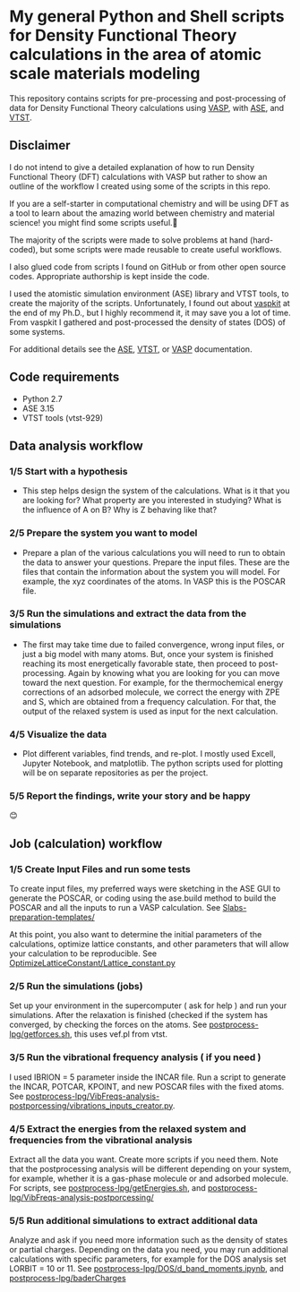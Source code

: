 # My general Python and Shell scripts for Density Functional Theory calculations in the area of atomic scale materials modeling

This repository contains scripts for pre-processing and post-processing of data for Density Functional Theory calculations using [VASP](https://www.vasp.at), with [ASE](https://databases.fysik.dtu.dk/ase/ase/ase.html), and [VTST](https://theory.cm.utexas.edu/vtsttools/).

## Disclaimer

I do not intend to give a detailed explanation of how to run Density Functional Theory (DFT) calculations with VASP but rather to show an outline of the workflow I created using some of the scripts in this repo.

If you are a self-starter in computational chemistry and will be using DFT as a tool to learn about the amazing world between chemistry and material science! you might find some scripts useful.🤩

The majority of the scripts were made to solve problems at hand (hard-coded), but some scripts were made reusable to create useful workflows.

I also glued code from scripts I found on GitHub or from other open source codes. Appropriate authorship is kept inside the code.

I used the atomistic simulation environment (ASE) library and VTST tools, to create the majority of the scripts. Unfortunately, I found out about [vaspkit](https://vaspkit.com) at the end of my Ph.D., but I highly recommend it, it may save you a lot of time. From vaspkit I gathered and post-processed the density of states (DOS) of some systems.

For additional details see the  [ASE](https://databases.fysik.dtu.dk/ase/ase/ase.html), [VTST](https://theory.cm.utexas.edu/vtsttools/), or [VASP](https://www.vasp.at) documentation.

## Code requirements

* Python 2.7
* ASE 3.15
* VTST tools (vtst-929)

## Data analysis workflow

### 1/5 Start with a hypothesis

* This step helps design the system of the calculations. What is it that you are looking for? What property are you interested in studying? What is the influence of A on B? Why is Z behaving like that?

### 2/5 Prepare the system you want to model

* Prepare a plan of the various calculations you will need to run to obtain the data to answer your questions. Prepare the input files. These are the files that contain the information about the system you will model. For example, the xyz coordinates of the atoms. In VASP this is the POSCAR file.

### 3/5 Run the simulations and extract the data from the simulations

* The first may take time due to failed convergence, wrong input files, or just a big model with many atoms. But, once your system is finished reaching its most energetically favorable state, then proceed to post-processing. Again by knowing what you are looking for you can move toward the next question. For example, for the thermochemical energy corrections of an adsorbed molecule, we correct the energy with ZPE and S, which are obtained from a frequency calculation. For that, the output of the relaxed system is used as input for the next calculation.

### 4/5 Visualize the data

* Plot different variables, find trends, and re-plot. I mostly used Excell, Jupyter Notebook, and matplotlib. The python scripts used for plotting will be on separate repositories as per the project.

### 5/5 Report the findings, write your story and be happy

😊

## Job (calculation) workflow

### 1/5 Create Input Files and run some tests

To create input files, my preferred ways were sketching in the ASE GUI to generate the POSCAR, or coding using the ase.build method to build the POSCAR and all the inputs to run a VASP calculation. See  [Slabs-preparation-templates/](Slabs-preparation-templates/)

At this point, you also want to determine the initial parameters of the calculations, optimize lattice constants, and other parameters that will allow your calculation to be reproducible. See [OptimizeLatticeConstant/Lattice_constant.py](OptimizeLatticeConstant/Lattice_constant.py)

### 2/5 Run the simulations (jobs)

Set up your environment in the supercomputer ( ask for help ) and run your simulations. After the relaxation is finished (checked if the system has converged, by checking the forces on the atoms. See [postprocess-lpg/getforces.sh](postprocess-lpg/getforces.sh), this uses vef.pl from vtst.

### 3/5 Run the vibrational frequency analysis ( if you need )

I used IBRION = 5 parameter inside the INCAR file. Run a script to generate the INCAR, POTCAR, KPOINT, and new POSCAR files with the fixed atoms. See [postprocess-lpg/VibFreqs-analysis-postporcessing/vibrations_inputs_creator.py](postprocess-lpg/VibFreqs-analysis-postporcessing/vibrations_inputs_creator.py).

### 4/5 Extract the energies from the relaxed system and frequencies from the vibrational analysis

Extract all the data you want. Create more scripts if you need them. Note that the postprocessing analysis will be different depending on your system, for example, whether it is a gas-phase molecule or and adsorbed molecule. For scripts, see [postprocess-lpg/getEnergies.sh](postprocess-lpg/getEnergies.sh), and [postprocess-lpg/VibFreqs-analysis-postporcessing/](postprocess-lpg/VibFreqs-analysis-postporcessing/)

### 5/5 Run additional simulations to extract additional data

Analyze and ask if you need more information such as the density of states or partial charges. Depending on the data you need, you may run additional calculations with specific parameters, for example for the DOS analysis set LORBIT = 10 or 11.
See [postprocess-lpg/DOS/d_band_moments.ipynb](postprocess-lpg/DOS/d_band_moments.ipynb), and [postprocess-lpg/baderCharges](postprocess-lpg/baderCharges)
